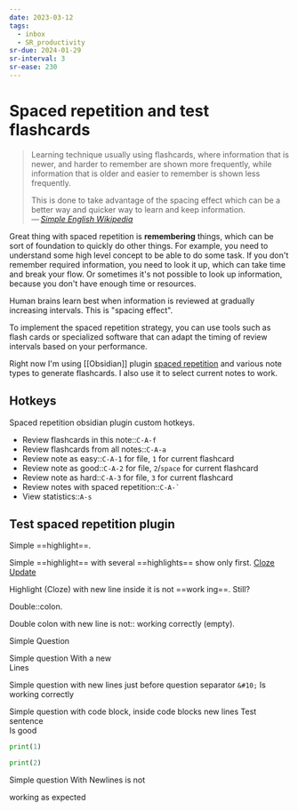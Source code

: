 ```yaml
---
date: 2023-03-12
tags:
  - inbox
  - SR_productivity
sr-due: 2024-01-29
sr-interval: 3
sr-ease: 230
---
```


# Spaced repetition and test flashcards

> Learning technique usually using flashcards, where information that is newer,
> and harder to remember are shown more frequently, while information that is
> older and easier to remember is shown less frequently.
>
> This is done to take advantage of the spacing effect which can be a better way
> and quicker way to learn and keep information.\
> — <cite>[Simple English Wikipedia](https://simple.wikipedia.org/wiki/Spaced_repetition)</cite>

Great thing with spaced repetition is **remembering** things, which can be sort
of foundation to quickly do other things. For example, you need to understand
some high level concept to be able to do some task. If you don't remember
required information, you need to look it up, which can take time and break your
flow. Or sometimes it's not possible to look up information, because you don't
have enough time or resources.

Human brains learn best when information is reviewed at gradually increasing
intervals. This is "spacing effect".

To implement the spaced repetition strategy, you can use tools such as flash
cards or specialized software that can adapt the timing of review intervals
based on your performance.

Right now I'm using [[Obsidian]] plugin
[spaced repetition](https://www.stephenmwangi.com/obsidian-spaced-repetition/)
and various note types to generate flashcards. I also use it to select current
notes to work.

<!-- TODO: describe how I use it (reviewing notes) -->

## Hotkeys

Spaced repetition obsidian plugin custom hotkeys.

- Review flashcards in this note::`C-A-f` <!--SR:!2024-07-02,6,241-->
- Review flashcards from all notes::`C-A-a` <!--SR:!2024-06-30,4,240-->
- Review note as easy::`C-A-1` for file, `1` for current flashcard <!--SR:!2024-07-01,5,241-->
- Review note as good::`C-A-2` for file, `2`/`space` for current flashcard <!--SR:!2024-09-27,11,241-->
- Review note as hard::`C-A-3` for file, `3` for current flashcard <!--SR:!2024-09-29,13,261-->
- Review notes with spaced repetition::``C-A-` ``
- View statistics::`A-s` <!--SR:!2024-06-28,2,240-->

## Test spaced repetition plugin

Simple ==highlight==. <!--SR:!2024-10-10,24,279-->

Simple ==highlight== with several ==highlights== show only first.
[Cloze Update](https://github.com/st3v3nmw/obsidian-spaced-repetition/pull/943) <!--SR:!2000-01-01,1,250!2024-09-17,1,250-->

Highlight (Cloze) with new line inside it is not ==work
ing==. Still?

Double::colon. <!--SR:!2024-07-06,10,261-->

Double colon with new line is not:: <!--SR:!2024-07-03,7,259-->
working correctly (empty).

Simple
&#10;
Question <!--SR:!2024-10-14,28,280-->

Simple question
&#10;
With a new
\
Lines <!--SR:!2024-07-05,9,260-->

Simple question with new lines just before
question separator `&#10;`
&#10;
Is working correctly <!--SR:!2024-09-25,9,261-->

Simple question with code block, inside code blocks new lines
&#10;
Test sentence
\
Is good
```python
print(1)

print(2)
```
<!--SR:!2024-06-28,2,241-->

Simple question
&#10;
With Newlines is not <!--SR:!2024-06-28,2,241-->

working as expected

